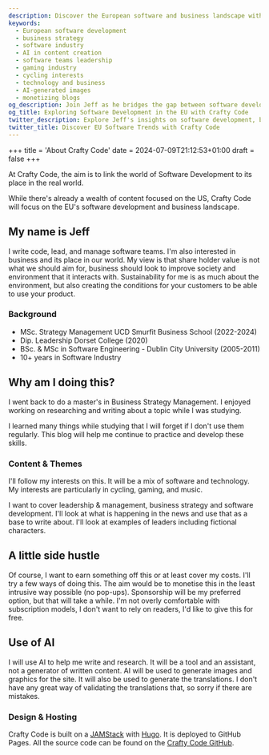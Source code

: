```yaml
---
description: Discover the European software and business landscape with Crafty Code. Written by Jeff Finn, this blog explores software development, business strategy, and current industry trends.
keywords:
  - European software development
  - business strategy
  - software industry
  - AI in content creation
  - software teams leadership
  - gaming industry
  - cycling interests
  - technology and business
  - AI-generated images
  - monetizing blogs
og_description: Join Jeff as he bridges the gap between software development and business strategy within the European landscape. Dive into tech trends and management insights.
og_title: Exploring Software Development in the EU with Crafty Code
twitter_description: Explore Jeff's insights on software development, business strategy, and tech trends in Europe. Follow his journey on Crafty Code.
twitter_title: Discover EU Software Trends with Crafty Code
---
```


+++
title = 'About Crafty Code'
date = 2024-07-09T21:12:53+01:00
draft = false
+++

At Crafty Code, the aim is to link the world of Software Development to its place in the real world.

While there's already a wealth of content focused on the US, Crafty Code will focus on the EU's software development and business landscape.

## My name is Jeff

I write code, lead, and manage software teams. I'm also interested in business and its place in our world. My view is that share holder value is not what we should aim for, business should look to improve society and environment that it interacts with. Sustainability for me is as much about the environment, but also creating the conditions for your customers to be able to use your product. 

### Background

- MSc. Strategy Management UCD Smurfit Business School (2022-2024)
- Dip. Leadership Dorset College (2020)
- BSc. & MSc in Software Engineering - Dublin City University (2005-2011)
- 10+ years in Software Industry

## Why am I doing this?

I went back to do a master's in Business Strategy Management. I enjoyed working on researching and writing about a topic while I was studying.

I learned many things while studying that I will forget if I don't use them regularly. This blog will help me continue to practice and develop these skills.

### Content & Themes

I'll follow my interests on this. It will be a mix of software and technology. My interests are particularly in cycling, gaming, and music.

I want to cover leadership & management, business strategy and software development. I'll look at what is happening in the news and use that as a base to write about. I'll look at examples of leaders including fictional characters.

## A little side hustle

Of course, I want to earn something off this or at least cover my costs. I'll try a few ways of doing this. The aim would be to monetise this in the least intrusive way possible (no pop-ups). Sponsorship will be my preferred option, but that will take a while. I'm not overly comfortable with subscription models, I don't want to rely on readers, I'd like to give this for free.

## Use of AI

I will use AI to help me write and research. It will be a tool and an assistant, not a generator of written content. AI will be used to generate images and graphics for the site. It will also be used to generate the translations. I don't have any great way of validating the translations that, so sorry if there are mistakes. 

### Design & Hosting

Crafty Code is built on a [JAMStack](https://jamstack.org/) with [Hugo](https://gohugo.io/). It is deployed to GitHub Pages. All the source code can be found on the [Crafty Code GitHub](https://github.com/Crafty-Code). 